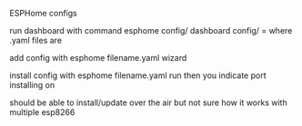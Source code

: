 ESPHome configs

run dashboard with command
esphome config/ dashboard
config/ = where .yaml files are

add config with
esphome filename.yaml wizard

install config with
esphome filename.yaml run
then you indicate port installing on 

should be able to install/update over the air but not sure how it works with multiple esp8266